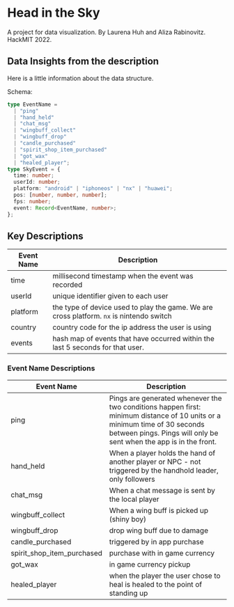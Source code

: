 # **Head in the Sky**

A project for data visualization. By Laurena Huh and Aliza Rabinovitz. HackMIT 2022.

## Data Insights from the description

Here is a little information about the data structure.

Schema:

```ts
type EventName =
  | "ping"
  | "hand_held"
  | "chat_msg"
  | "wingbuff_collect"
  | "wingbuff_drop"
  | "candle_purchased"
  | "spirit_shop_item_purchased"
  | "got_wax"
  | "healed_player";
type SkyEvent = {
  time: number;
  userId: number;
  platform: "android" | "iphoneos" | "nx" | "huawei";
  pos: [number, number, number];
  fps: number;
  event: Record<EventName, number>;
};
```

## Key Descriptions

| Event Name | Description                                                                              |
| ---------- | ---------------------------------------------------------------------------------------- |
| time       | millisecond timestamp when the event was recorded                                                 |
| userId     | unique identifier given to each user                                                     |
| platform   | the type of device used to play the game. We are cross platform. `nx` is nintendo switch |
| country    | country code for the ip address the user is using                                        |
| events     | hash map of events that have occurred within the last 5 seconds for that user.           |


### Event Name Descriptions

| Event Name                 | Description                                                                                                                                                                                     |
| -------------------------- | ----------------------------------------------------------------------------------------------------------------------------------------------------------------------------------------------- |
| ping                       | Pings are generated whenever the two conditions happen first: minimum distance of 10 units or a minimum time of 30 seconds between pings. Pings will only be sent when the app is in the front. |
| hand_held                  | When a player holds the hand of another player or NPC - not triggered by the handhold leader, only followers                                                                                    |
| chat_msg                   | When a chat message is sent by the local player                                                                                                                                                 |
| wingbuff_collect           | When a wing buff is picked up (shiny boy)                                                                                                                                                       |
| wingbuff_drop              | drop wing buff due to damage                                                                                                                                                                    |
| candle_purchased           | triggered by in app purchase                                                                                                                                                                    |
| spirit_shop_item_purchased | purchase with in game currency                                                                                                                                                                  |
| got_wax                    | in game currency pickup                                                                                                                                                                         |
| healed_player              | when the player the user chose to heal is healed to the point of standing up                                                                                                                    |


